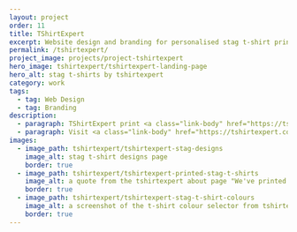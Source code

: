 ```yaml
---
layout: project
order: 11
title: TShirtExpert
excerpt: Website design and branding for personalised stag t-shirt printers, TShirtExpert.
permalink: /tshirtexpert/
project_image: projects/project-tshirtexpert
hero_image: tshirtexpert/tshirtexpert-landing-page
hero_alt: stag t-shirts by tshirtexpert
category: work
tags:
  - tag: Web Design
  - tag: Branding
description:
  - paragraph: TShirtExpert print <a class="link-body" href="https://tshirtexpert.co.uk/stag">the best stag t-shirts in the UK</a> (and have done for the past ten years or so). I had the pleasure of redesigning the website and order process with a focus on providing the user with an intuitive and enjoyable ordering experience.
  - paragraph: Visit <a class="link-body" href="https://tshirtexpert.co.uk">tshirtexpert.co.uk</a> and explore the rest of the site.
images:
  - image_path: tshirtexpert/tshirtexpert-stag-designs
    image_alt: stag t-shirt designs page
    border: true
  - image_path: tshirtexpert/tshirtexpert-printed-stag-t-shirts
    image_alt: a quote from the tshirtexpert about page "We've printed over 100,000 stag t-shirts and we're always hearing great things."
    border: true
  - image_path: tshirtexpert/tshirtexpert-stag-t-shirt-colours
    image_alt: a screenshot of the t-shirt colour selector from tshirtexpert.co.uk
    border: true
---
```

